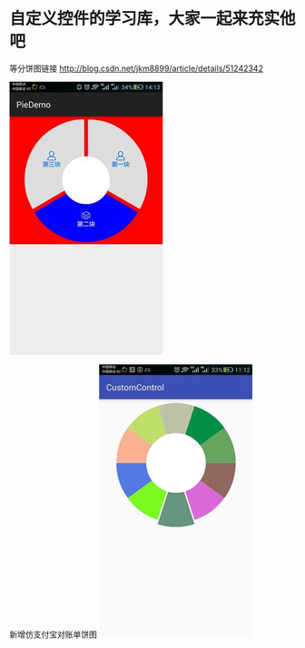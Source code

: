 # 自定义控件的学习库，大家一起来充实他吧
等分饼图链接 http://blog.csdn.net/jkm8899/article/details/51242342

![等分饼图](https://raw.githubusercontent.com/jjiangkm/CustomControl/master/pic/3.jpg)

新增仿支付宝对账单饼图
![支付宝对账单](https://raw.githubusercontent.com/jjiangkm/CustomControl/master/pic/alipieview.jpg)